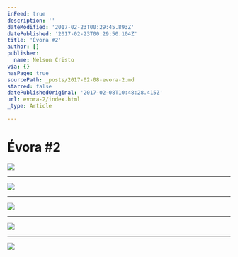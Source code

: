 ```yaml
---
inFeed: true
description: ''
dateModified: '2017-02-23T00:29:45.893Z'
datePublished: '2017-02-23T00:29:50.104Z'
title: 'Évora #2'
author: []
publisher:
  name: Nelson Cristo
via: {}
hasPage: true
sourcePath: _posts/2017-02-08-evora-2.md
starred: false
datePublishedOriginal: '2017-02-08T10:48:28.415Z'
url: evora-2/index.html
_type: Article

---
```

# Évora \#2
![](https://the-grid-user-content.s3-us-west-2.amazonaws.com/56d5decb-87c6-4201-8281-5c7a6b964a83.jpg)

---

![](https://the-grid-user-content.s3-us-west-2.amazonaws.com/28e3686f-1f87-4049-8d55-492db2e35ee7.jpg)

---

![](https://the-grid-user-content.s3-us-west-2.amazonaws.com/4f0712cd-07db-41fa-b1d1-a21efc8a9150.jpg)

---

![](https://the-grid-user-content.s3-us-west-2.amazonaws.com/7d3c8006-b280-4d2e-ae81-18354cd44a93.jpg)

---

![](https://the-grid-user-content.s3-us-west-2.amazonaws.com/f9974a08-4da2-416a-94a8-e86b3fb29d92.jpg)